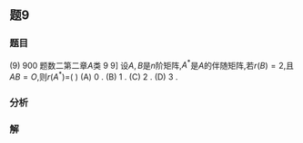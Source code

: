 ## 题9
### 题目
(9) 900 题数二第二章$A$类 9 
9] 设$A, B$是$n$阶矩阵,$A^*$是$A$的伴随矩阵,若$r(B) = 2$,且$AB = O$,则$r(A^*) =$( )
(A) 0 . 
(B) 1 . 
(C) 2 . 
(D) 3 . 
### 分析

### 解
